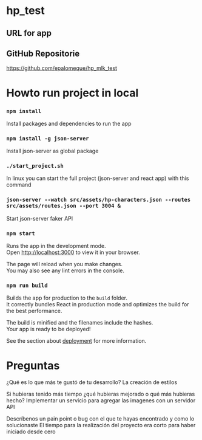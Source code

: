 # hp_test
## URL for app




## GitHub Repositorie

https://github.com/epalomeque/hp_mlk_test

# Howto run project in local

### `npm install`

Install packages and dependencies to run the app

### `npm install -g json-server`

Install json-server as global package


### `./start_project.sh`

In linux you can start the full project (json-server and react app) with this command

### `json-server --watch src/assets/hp-characters.json --routes src/assets/routes.json --port 3004 &`

Start json-server faker API

### `npm start`

Runs the app in the development mode.\
Open [http://localhost:3000](http://localhost:3000) to view it in your browser.

The page will reload when you make changes.\
You may also see any lint errors in the console.

### `npm run build`

Builds the app for production to the `build` folder.\
It correctly bundles React in production mode and optimizes the build for the best performance.

The build is minified and the filenames include the hashes.\
Your app is ready to be deployed!

See the section about [deployment](https://facebook.github.io/create-react-app/docs/deployment) for more information.

# Preguntas

¿Qué es lo que más te gustó de tu desarrollo?
  La creación de estilos

Si hubieras tenido más tiempo ¿qué hubieras mejorado o qué más hubieras hecho?
  Implementar un servicio para agregar las imagenes con un servidor API

Descríbenos un pain point o bug con el que te hayas encontrado y como lo solucionaste
  El tiempo para la realización del proyecto era corto para haber iniciado desde cero
